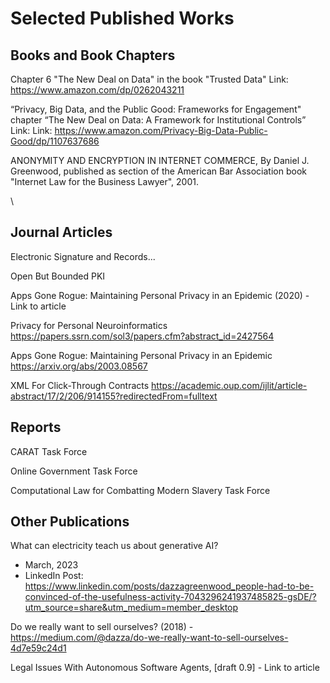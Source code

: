 # Selected Published Works

## Books and Book Chapters

Chapter 6 "The New Deal on Data" in the book "Trusted Data" 
Link: https://www.amazon.com/dp/0262043211

“Privacy, Big Data, and the Public Good: Frameworks for Engagement"  chapter “The New Deal on Data: A Framework for Institutional Controls” Link: Link: https://www.amazon.com/Privacy-Big-Data-Public-Good/dp/1107637686 

ANONYMITY AND ENCRYPTION IN INTERNET COMMERCE, By Daniel J. Greenwood, published as section of the American Bar Association book "Internet Law for the Business Lawyer", 2001.

\
## Journal Articles

Electronic Signature and Records...

Open But Bounded PKI

Apps Gone Rogue: Maintaining Personal Privacy in an Epidemic (2020) - Link to article

Privacy for Personal Neuroinformatics https://papers.ssrn.com/sol3/papers.cfm?abstract_id=2427564

Apps Gone Rogue: Maintaining Personal Privacy in an Epidemic https://arxiv.org/abs/2003.08567

XML For Click-Through Contracts  https://academic.oup.com/ijlit/article-abstract/17/2/206/914155?redirectedFrom=fulltext

## Reports

CARAT Task Force

Online Government Task Force

Computational Law for Combatting Modern Slavery Task Force 


## Other Publications

What can electricity teach us about generative AI? 
* March, 2023
* LinkedIn Post: https://www.linkedin.com/posts/dazzagreenwood_people-had-to-be-convinced-of-the-usefulness-activity-7043296241937485825-gsDE/?utm_source=share&utm_medium=member_desktop

Do we really want to sell ourselves? (2018) - https://medium.com/@dazza/do-we-really-want-to-sell-ourselves-4d7e59c24d1 

Legal Issues With Autonomous Software Agents, [draft 0.9] - Link to article




